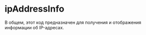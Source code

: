 # ipAddressInfo
В общем, этот код предназначен для получения и отображения информации об IP-адресах.
